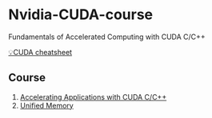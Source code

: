 # Nvidia-CUDA-course
 Fundamentals of Accelerated Computing with CUDA C/C++
 
 [💡CUDA cheatsheet](./cuda_cheatsheet.md)
 
 ## Course
 1. [Accelerating Applications with CUDA C/C++](AC_CUDA_C.ipynb)
 2. [Unified Memory](Unified%20Memory.ipynb)
